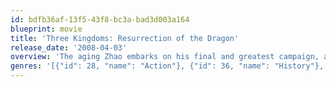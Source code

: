 ```yaml
---
id: bdfb36af-13f5-43f8-bc3a-bad3d003a164
blueprint: movie
title: 'Three Kingdoms: Resurrection of the Dragon'
release_date: '2008-04-03'
overview: 'The aging Zhao embarks on his final and greatest campaign, a road to adventure that will crown his name in glory for all time.'
genres: '[{"id": 28, "name": "Action"}, {"id": 36, "name": "History"}, {"id": 18, "name": "Drama"}]'
---
```

